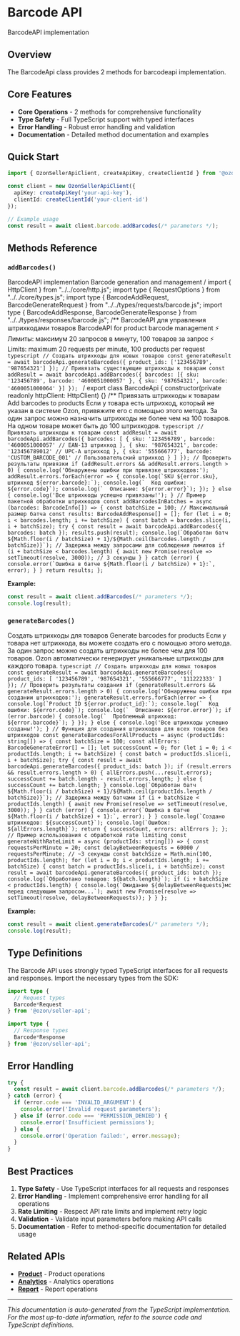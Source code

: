 # Barcode API

BarcodeAPI implementation

## Overview

The BarcodeApi class provides 2 methods for barcodeapi implementation.

## Core Features

- **Core Operations** - 2 methods for comprehensive functionality
- **Type Safety** - Full TypeScript support with typed interfaces
- **Error Handling** - Robust error handling and validation
- **Documentation** - Detailed method documentation and examples

## Quick Start

```typescript
import { OzonSellerApiClient, createApiKey, createClientId } from '@ozon/seller-api';

const client = new OzonSellerApiClient({
  apiKey: createApiKey('your-api-key'),
  clientId: createClientId('your-client-id')
});

// Example usage
const result = await client.barcode.addBarcodes(/* parameters */);
```

## Methods Reference

### `addBarcodes()`

BarcodeAPI implementation Barcode generation and management / import { HttpClient } from "../../core/http.js"; import type { RequestOptions } from "../../core/types.js"; import type { BarcodeAddRequest, BarcodeGenerateRequest } from "../../types/requests/barcode.js"; import type { BarcodeAddResponse, BarcodeGenerateResponse } from "../../types/responses/barcode.js"; /** BarcodeAPI для управления штрихкодами товаров BarcodeAPI for product barcode management ⚡ Лимиты: максимум 20 запросов в минуту, 100 товаров за запрос ⚡ Limits: maximum 20 requests per minute, 100 products per request ```typescript // Создать штрихкоды для новых товаров const generateResult = await barcodeApi.generateBarcodes({ product_ids: ['123456789', '987654321'] }); // Привязать существующие штрихкоды к товарам const addResult = await barcodeApi.addBarcodes({ barcodes: [{ sku: '123456789', barcode: '4600051000057' }, { sku: '987654321', barcode: '4600051000064' }] }); ``` / export class BarcodeApi { constructor(private readonly httpClient: HttpClient) {} /** Привязать штрихкоды к товарам Add barcodes to products Если у товара есть штрихкод, который не указан в системе Ozon, привяжите его с помощью этого метода. За один запрос можно назначить штрихкоды не более чем на 100 товаров. На одном товаре может быть до 100 штрихкодов. ```typescript // Привязать штрихкоды к товарам const addResult = await barcodeApi.addBarcodes({ barcodes: [ { sku: '123456789', barcode: '4600051000057' // EAN-13 штрихкод }, { sku: '987654321', barcode: '123456789012' // UPC-A штрихкод }, { sku: '555666777', barcode: 'CUSTOM_BARCODE_001' // Пользовательский штрихкод } ] }); // Проверить результаты привязки if (addResult.errors && addResult.errors.length > 0) { console.log('Обнаружены ошибки при привязке штрихкодов:'); addResult.errors.forEach(error => { console.log(`SKU ${error.sku}, штрихкод ${error.barcode}:`); console.log(`  Код ошибки: ${error.code}`); console.log(`  Описание: ${error.error}`); }); } else { console.log('Все штрихкоды успешно привязаны!'); } // Пример пакетной обработки штрихкодов const addBarcodesInBatches = async (barcodes: BarcodeInfo[]) => { const batchSize = 100; // Максимальный размер батча const results: BarcodeAddResponse[] = []; for (let i = 0; i < barcodes.length; i += batchSize) { const batch = barcodes.slice(i, i + batchSize); try { const result = await barcodeApi.addBarcodes({ barcodes: batch }); results.push(result); console.log(`Обработан батч ${Math.floor(i / batchSize) + 1}/${Math.ceil(barcodes.length / batchSize)}`); // Задержка между запросами для соблюдения лимитов if (i + batchSize < barcodes.length) { await new Promise(resolve => setTimeout(resolve, 3000)); // 3 секунды } } catch (error) { console.error(`Ошибка в батче ${Math.floor(i / batchSize) + 1}:`, error); } } return results; }; ```

**Example:**
```typescript
const result = await client.addBarcodes(/* parameters */);
console.log(result);
```

### `generateBarcodes()`

Создать штрихкоды для товаров Generate barcodes for products Если у товара нет штрихкода, вы можете создать его с помощью этого метода. За один запрос можно создать штрихкоды не более чем для 100 товаров. Ozon автоматически генерирует уникальные штрихкоды для каждого товара. ```typescript // Создать штрихкоды для новых товаров const generateResult = await barcodeApi.generateBarcodes({ product_ids: [ '123456789', '987654321', '555666777', '111222333' ] }); // Проверить результаты создания if (generateResult.errors && generateResult.errors.length > 0) { console.log('Обнаружены ошибки при создании штрихкодов:'); generateResult.errors.forEach(error => { console.log(`Product ID ${error.product_id}:`); console.log(`  Код ошибки: ${error.code}`); console.log(`  Описание: ${error.error}`); if (error.barcode) { console.log(`  Проблемный штрихкод: ${error.barcode}`); } }); } else { console.log('Все штрихкоды успешно созданы!'); } // Функция для создания штрихкодов для всех товаров без штрихкодов const generateBarcodesForAllProducts = async (productIds: string[]) => { const batchSize = 100; const allErrors: BarcodeGenerateError[] = []; let successCount = 0; for (let i = 0; i < productIds.length; i += batchSize) { const batch = productIds.slice(i, i + batchSize); try { const result = await barcodeApi.generateBarcodes({ product_ids: batch }); if (result.errors && result.errors.length > 0) { allErrors.push(...result.errors); successCount += batch.length - result.errors.length; } else { successCount += batch.length; } console.log(`Обработан батч ${Math.floor(i / batchSize) + 1}/${Math.ceil(productIds.length / batchSize)}`); // Задержка между батчами if (i + batchSize < productIds.length) { await new Promise(resolve => setTimeout(resolve, 3000)); } } catch (error) { console.error(`Ошибка в батче ${Math.floor(i / batchSize) + 1}:`, error); } } console.log(`Создано штрихкодов: ${successCount}`); console.log(`Ошибок: ${allErrors.length}`); return { successCount, errors: allErrors }; }; // Пример использования с обработкой rate limiting const generateWithRateLimit = async (productIds: string[]) => { const requestsPerMinute = 20; const delayBetweenRequests = 60000 / requestsPerMinute; // ~3 секунды const batchSize = Math.min(100, productIds.length); for (let i = 0; i < productIds.length; i += batchSize) { const batch = productIds.slice(i, i + batchSize); const result = await barcodeApi.generateBarcodes({ product_ids: batch }); console.log(`Обработано товаров: ${batch.length}`); if (i + batchSize < productIds.length) { console.log(`Ожидание ${delayBetweenRequests}мс перед следующим запросом...`); await new Promise(resolve => setTimeout(resolve, delayBetweenRequests)); } } }; ```

**Example:**
```typescript
const result = await client.generateBarcodes(/* parameters */);
console.log(result);
```

## Type Definitions

The Barcode API uses strongly typed TypeScript interfaces for all requests and responses. Import the necessary types from the SDK:

```typescript
import type {
  // Request types
  Barcode*Request
} from '@ozon/seller-api';

import type {
  // Response types  
  Barcode*Response
} from '@ozon/seller-api';
```

## Error Handling

```typescript
try {
  const result = await client.barcode.addBarcodes(/* parameters */);
} catch (error) {
  if (error.code === 'INVALID_ARGUMENT') {
    console.error('Invalid request parameters');
  } else if (error.code === 'PERMISSION_DENIED') {
    console.error('Insufficient permissions');
  } else {
    console.error('Operation failed:', error.message);
  }
}
```

## Best Practices

1. **Type Safety** - Use TypeScript interfaces for all requests and responses
2. **Error Handling** - Implement comprehensive error handling for all operations
3. **Rate Limiting** - Respect API rate limits and implement retry logic
4. **Validation** - Validate input parameters before making API calls
5. **Documentation** - Refer to method-specific documentation for detailed usage

## Related APIs

- **[Product](./product.md)** - Product operations
- **[Analytics](./analytics.md)** - Analytics operations
- **[Report](./report.md)** - Report operations

---

*This documentation is auto-generated from the TypeScript implementation. For the most up-to-date information, refer to the source code and TypeScript definitions.*